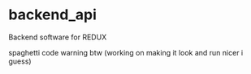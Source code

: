 # backend_api
Backend software for REDUX

spaghetti code warning btw (working on making it look and run nicer i guess)
